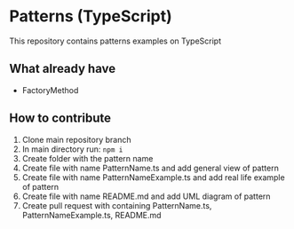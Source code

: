 # Patterns (TypeScript)
This repository contains patterns examples on TypeScript
## What already have
- FactoryMethod
## How to contribute
1. Clone main repository branch
2. In main directory run:
`npm i`
3. Create folder with the pattern name
4. Create file with name PatternName.ts and add general view of pattern
5. Create file with name PatternNameExample.ts and add real life example of pattern
6. Create file with name README.md and add UML diagram of pattern
7. Create pull request with containing PatternName.ts, PatternNameExample.ts, README.md

